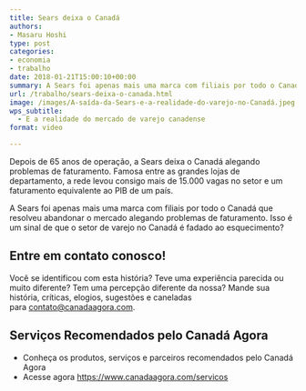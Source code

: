 ```yaml
---
title: Sears deixa o Canadá
authors:
- Masaru Hoshi
type: post
categories:
- economia
- trabalho
date: 2018-01-21T15:00:10+00:00
summary: A Sears foi apenas mais uma marca com filiais por todo o Canadá que resolveu abandonar o mercado alegando problemas de faturamento. Isso é um sinal de que o setor de varejo no Canadá é fadado ao esquecimento?
url: /trabalho/sears-deixa-o-canada.html
image: /images/A-saída-da-Sears-e-a-realidade-do-varejo-no-Canadá.jpeg
wps_subtitle:
  - E a realidade do mercado de varejo canadense
format: video

---
```

Depois de 65 anos de operação, a Sears deixa o Canadá alegando problemas de faturamento. Famosa entre as grandes lojas de departamento, a rede levou consigo mais de 15.000 vagas no setor e um faturamento equivalente ao PIB de um país.

A Sears foi apenas mais uma marca com filiais por todo o Canadá que resolveu abandonar o mercado alegando problemas de faturamento. Isso é um sinal de que o setor de varejo no Canadá é fadado ao esquecimento?

## Entre em contato conosco!

Você se identificou com esta história? Teve uma experiência parecida ou muito diferente? Tem uma percepção diferente da nossa? Mande sua história, críticas, elogios, sugestões e caneladas para <contato@canadaagora.com>.

## Serviços Recomendados pelo Canadá Agora

  * Conheça os produtos, serviços e parceiros recomendados pelo Canadá Agora
  * Acesse agora <https://www.canadaagora.com/servicos>